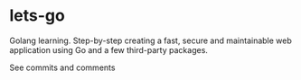 # lets-go
Golang learning. Step-by-step creating a fast, secure and maintainable web application using Go and a few third-party 
packages.

See commits and comments
